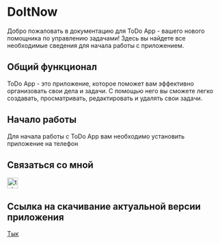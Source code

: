 # DoItNow
Добро пожаловать в документацию для ToDo App - вашего нового помощника по управлению задачами! Здесь вы найдете все необходимые сведения для начала работы с приложением.

## Общий функционал

ToDo App - это приложение, которое поможет вам эффективно организовать свои дела и задачи. С помощью него вы сможете легко создавать, просматривать, редактировать и удалять свои задачи.

## Начало работы

Для начала работы с ToDo App вам необходимо установить приложение на телефон

## Связаться со мной
  <a href="https://www.t.me/CTACE4EK" target="_blank">
    <img src="https://img.shields.io/static/v1?message=Telegram&logo=telegram&label=&color=2CA5E0&logoColor=white&labelColor=&style=for-the-badge" height="25" alt="telegram logo"  />
  </a>

## Ссылка на скачивание актуальной версии приложения
[Тык](https://disk.yandex.ru/d/jl_IsXKjh997CQ)
